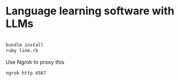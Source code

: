 # Language learning software with LLMs


```bash

bundle install
ruby line.rb
```


Use Ngrok to proxy this
```bash
ngrok http 4567
```
